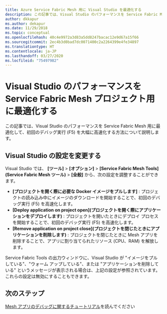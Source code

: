```yaml
---
title: Azure Service Fabric Mesh 用に Visual Studio を最適化する
description: この記事では、Visual Studio のパフォーマンスを Service Fabric Mesh 用に最適化して、初回のデバッグ実行 (F5) を大幅に高速化する方法について説明します。
author: dkkapur
ms.author: dekapur
ms.date: 11/29/2018
ms.topic: conceptual
ms.openlocfilehash: 40c4e9972a3d83a5dd8247bacac12e9d67a15f66
ms.sourcegitcommit: 2ec4b3d0bad7dc0071400c2a2264399e4fe34897
ms.translationtype: HT
ms.contentlocale: ja-JP
ms.lasthandoff: 03/27/2020
ms.locfileid: "75497982"
---
```

# <a name="optimize-visual-studio-performance-for-service-fabric-mesh-projects"></a>Visual Studio のパフォーマンスを Service Fabric Mesh プロジェクト用に最適化する

この記事では、Visual Studio のパフォーマンスを Service Fabric Mesh 用に最適化して、初回のデバッグ実行 (F5) を大幅に高速化する方法について説明します。  

## <a name="change-visual-studio-settings"></a>Visual Studio の設定を変更する
 
Visual Studio では、 **[ツール]**  >  **[オプション]**   >  **[Service Fabric Mesh Tools]\(Service Fabric Mesh ツール\)**  >  **[全般]** から、次の設定を調整することができます。

- **[プロジェクトを開く際に必要な Docker イメージをプルします]** : プロジェクトの読み込み中にイメージのダウンロードを開始することで、初回のデバッグ実行 (F5) を高速化します。  
- **[Deploy application on project open]\(プロジェクトを開く際にアプリケーションをデプロイします\)** : プロジェクトを開いたときにデプロイ プロセスを開始することで、初回のデバッグ実行 (F5) を高速化します。  
- **[Remove application on project close]\(プロジェクトを閉じたときにアプリケーションを削除します\)** : プロジェクトを閉じたときに Mesh アプリを削除することで、アプリに割り当てられたリソース (CPU、RAM) を解放します。  

Service Fabric Tools の出力ウィンドウに、Visual Studio が "イメージをプルしている"、"ウォーム アップしている"、または "アプリケーションを削除している" というメッセージが表示される場合は、上記の設定が参照されています。 これらの設定は無効にすることもできます。

## <a name="next-steps"></a>次のステップ

[Mesh アプリのデバッグに関するチュートリアル](service-fabric-mesh-tutorial-debug-service-fabric-mesh-app.md)を読んでください